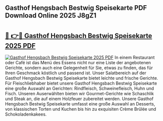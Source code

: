 ## Gasthof Hengsbach Bestwig Speisekarte PDF Download Online 2025 J8gZ1

# <h2><a href="http://gcdhwx.nevu.top/?p=Gasthof+Hengsbach+Bestwig+Speisekarte">🔗 👉🔴 Gasthof Hengsbach Bestwig Speisekarte 2025 PDF</a></h2>

[![Gasthof Hengsbach Bestwig Speisekarte 2025 PDF](https://i.imgur.com/dBaPXMq.png)](http://gcdhwx.nevu.top/?p=Gasthof+Hengsbach+Bestwig+Speisekarte)
In einem Restaurant oder Café ist das Menü des Essens nicht nur eine Liste der angebotenen Gerichte, sondern auch eine Gelegenheit für Sie, etwas zu finden, das für Ihren Geschmack köstlich und passend ist. Unser Salatbereich auf der Gasthof Hengsbach Bestwig Speisekarte bietet leichte und frische Gerichte. Für Fleischliebhaber bietet unsere Gasthof Hengsbach Bestwig Speisekarte eine große Auswahl an Gerichten: Rindfleisch, Schweinefleisch, Huhn und Fisch. Unseren Auserwählten bieten wir Gourmet-Gerichte wie Schaschlik und Steak an, die auf einem Holzfeuer zubereitet werden. Unsere Gasthof Hengsbach Bestwig Speisekarte umfasst eine große Auswahl an Desserts, von klassischen Torten und Kuchen bis hin zu exquisiten Crème Brûlée und Schokoladenkakees.
